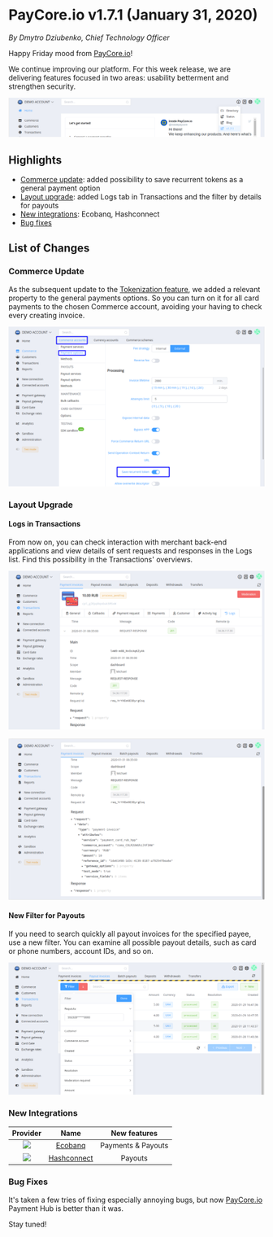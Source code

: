 # **PayCore.io v1.7.1 (January 31, 2020)**

*By Dmytro Dziubenko, Chief Technology Officer*

Happy Friday mood from [PayCore.io](https://paycore.io/)!

We continue improving our platform. For this week release, we are delivering features focused in two areas: usability betterment and strengthen security.

![Dashboard](images/v1.7.1/dashboard.png)

## Highlights

* [Commerce update](#commerce-update): added possibility to save recurrent tokens as a general payment option
* [Layout upgrade](#layout-upgrade): added Logs tab in Transactions and the filter by details for payouts
* [New integrations](#new-integrations): Ecobanq, Hashconnect
* [Bug fixes](#bug-fixes)

## List of Changes

### Commerce Update

As the subsequent update to the [Tokenization feature](/release-notes/v1.3.17/#card-data-tokenization), we added a relevant property to the general payments options. So you can turn on it for all card payments to the chosen Commerce account, avoiding your having to check every creating invoice.

![Token](images/v1.7.1/recurrent-token.png)

### Layout Upgrade

#### Logs in Transactions

From now on, you can check interaction with merchant back-end applications and view details of sent requests and responses in the Logs list. Find this possibility in the Transactions' overviews.

![Logs General Tab View](images/v1.7.1/logs.png)

![Logs Response View](images/v1.7.1/logs2.png)

#### New Filter for Payouts

If you need to search quickly all payout invoices for the specified payee, use a new filter. You can examine all possible payout details, such as card or phone numbers, account IDs, and so on.

![Filtered payouts](images/v1.7.1/recuisite-filter.png)

### New Integrations

| Provider | Name  | New features |
|:-:|:-:|:-:|
| <img src="https://static.openfintech.io/payment_providers/ecobanq/logo.png?w=70" width="70px"> | [Ecobanq](/connectors/ecobanq/) | Payments & Payouts |
| <img src="https://static.openfintech.io/payment_providers/hashconnect/logo.png?w=70" width="70px"> | [Hashconnect](/connectors/hashconnect/) | Payouts |

### Bug Fixes

It's taken a few tries of fixing especially annoying bugs, but now [PayCore.io](https://paycore.io/) Payment Hub is better than it was.

Stay tuned!

